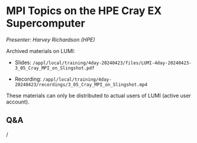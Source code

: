 # MPI Topics on the HPE Cray EX Supercomputer

*Presenter: Harvey Richardson (HPE)*

<!--
Course materials will be provided during and after the course.
-->

<!--
Temporary location of materials (for the lifetime of the training project):

-   Slides: `/project/project_465001098/Slides/HPE/11_cray_mpi_MPMD_medium.pdf`
-->

Archived materials on LUMI:

-   Slides: `/appl/local/training/4day-20240423/files/LUMI-4day-20240423-3_05_Cray_MPI_on_Slingshot.pdf`

-   Recording: `/appl/local/training/4day-20240423/recordings/3_05_Cray_MPI_on_Slingshot.mp4`

These materials can only be distributed to actual users of LUMI (active user account).


## Q&A

/
